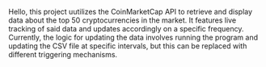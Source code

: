 Hello, this project uutilizes the CoinMarketCap API to retrieve and display data about the top 50 cryptocurrencies in the market. It features live tracking of said data and updates accordingly on a specific frequency. Currently, the logic for updating the data involves running the program and updating the CSV file at specific intervals, but this can be replaced with different triggering mechanisms.
